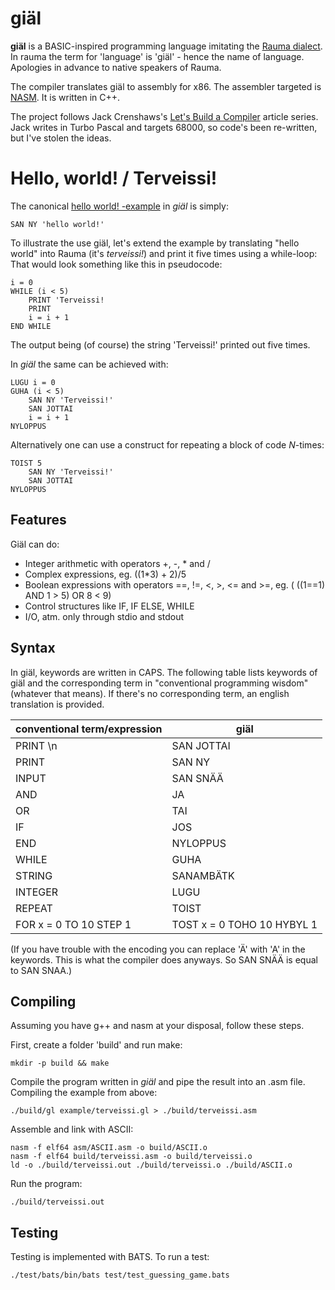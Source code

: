 # giäl

**giäl** is a BASIC-inspired programming language imitating the [Rauma dialect](https://en.wikipedia.org/wiki/Rauma_dialect). In rauma the term for 'language' is 'giäl' - hence the name of language. Apologies in advance to native speakers of Rauma.

The compiler translates giäl to assembly for x86. The assembler targeted is [NASM](https://www.nasm.us). It is written in C++.

The project follows Jack Crenshaws's [Let's Build a Compiler](https://compilers.iecc.com/crenshaw/) article series. Jack writes in Turbo Pascal and targets 68000, so code's been re-written, but I've stolen the ideas.

# Hello, world! / Terveissi!

The canonical [hello world! -example](https://en.wikipedia.org/wiki/%22Hello,_World!%22_program) in *giäl* is simply:

    SAN NY 'hello world!'

To illustrate the use giäl, let's extend the example by translating "hello world" into Rauma (it's *terveissi!*) and print it five times using a while-loop: That would look something like this in pseudocode:

    i = 0
    WHILE (i < 5)
        PRINT 'Terveissi!
        PRINT
        i = i + 1
    END WHILE

The output being (of course) the string 'Terveissi!' printed out five times.

In *giäl* the same can be achieved with:

    LUGU i = 0
    GUHA (i < 5)
        SAN NY 'Terveissi!'
        SAN JOTTAI
        i = i + 1    
    NYLOPPUS

Alternatively one can use a construct for repeating a block of code *N*-times:

    TOIST 5 
        SAN NY 'Terveissi!'
        SAN JOTTAI
    NYLOPPUS


## Features

Giäl can do:

- Integer arithmetic with operators +, -, * and /
- Complex expressions, eg. ((1*3) + 2)/5
- Boolean expressions with operators ==, !=, <, >, <= and >=, eg. ( ((1==1) AND 1 > 5) OR 8 < 9)
- Control structures like IF, IF ELSE, WHILE
- I/O, atm. only through stdio and stdout

## Syntax

In giäl, keywords are written in CAPS. The following table lists keywords of giäl and the corresponding term in "conventional programming wisdom" (whatever that means). If there's no corresponding term, an english translation is provided.

| conventional term/expression | giäl |
| ----- |----------------- |
| PRINT \n | SAN JOTTAI    |
| PRINT | SAN NY           |
| INPUT | SAN SNÄÄ         |
| AND   | JA               |
| OR    | TAI              |
| IF    | JOS              |
| END   | NYLOPPUS         |  
| WHILE | GUHA             |
| STRING | SANAMBÄTK       |
| INTEGER | LUGU           |
| REPEAT | TOIST           |
| FOR x = 0 TO 10 STEP 1 | TOST x = 0 TOHO 10 HYBYL 1 |

(If you have trouble with the encoding you can replace 'Ä' with 'A' in the keywords. This is what the compiler does anyways. So SAN SNÄÄ is equal to SAN SNAA.)


## Compiling

Assuming you have g++ and nasm at your disposal, follow these steps.

First, create a folder 'build' and run make:

    mkdir -p build && make

Compile the program written in *giäl* and pipe the result into an .asm file. Compiling the example from above:

    ./build/gl example/terveissi.gl > ./build/terveissi.asm

Assemble and link with ASCII:

    nasm -f elf64 asm/ASCII.asm -o build/ASCII.o
    nasm -f elf64 build/terveissi.asm -o build/terveissi.o
    ld -o ./build/terveissi.out ./build/terveissi.o ./build/ASCII.o

Run the program:

    ./build/terveissi.out

## Testing

Testing is implemented with BATS. To run a test:

    ./test/bats/bin/bats test/test_guessing_game.bats 